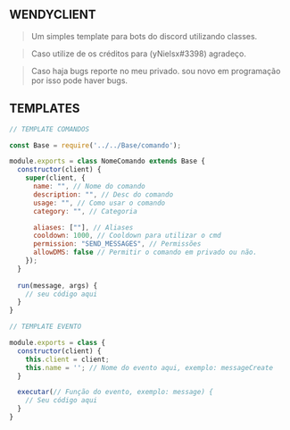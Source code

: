<div>
<h2> WENDYCLIENT </h2>

> Um simples template para bots do discord utilizando classes.

> Caso utilize de os créditos para (yNielsx#3398) agradeço.

> Caso haja bugs reporte no meu privado. sou novo em programação por isso pode haver bugs.

</div>

<div>
<h2> TEMPLATES </h2>

```js
// TEMPLATE COMANDOS

const Base = require('../../Base/comando');

module.exports = class NomeComando extends Base {
  constructor(client) {
    super(client, {
      name: "", // Nome do comando
      description: "", // Desc do comando
      usage: "", // Como usar o comando
      category: "", // Categoria

      aliases: [""], // Aliases
      cooldown: 1000, // Cooldown para utilizar o cmd
      permission: "SEND_MESSAGES", // Permissões 
      allowDMS: false // Permitir o comando em privado ou não.
    });
  }
  
  run(message, args) {
    // seu código aqui
  }
} 
```

```js
// TEMPLATE EVENTO

module.exports = class {
  constructor(client) {
    this.client = client;
    this.name = ''; // Nome do evento aqui, exemplo: messageCreate
  }

  executar(// Função do evento, exemplo: message) {
    // Seu código aqui
  }
}
